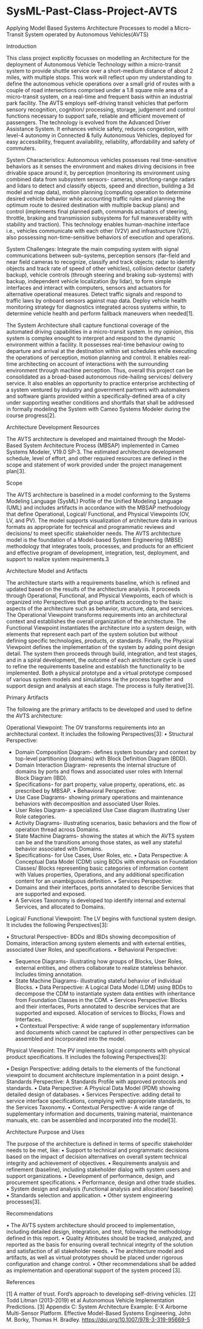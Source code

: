 # SysML-Past-Class-Project-AVTS

Applying Model Based Systems Architecture Processes to model a Micro-Transit System operated by Autonomous Vehicles(AVTS)

Introduction

This class project explicitly focusses on modelling an Architecture for the deployment of Autonomous Vehicle Technology within a micro-transit system to provide shuttle service over a short-medium distance of about 2 miles, with multiple stops. This work will reflect upon my understanding to define the autonomous vehicle operations over a small grid of routes with a couple of road intersections comprised under a 1.8 square mile area of a micro-transit system, on a real-time and frequent basis within an industrial park facility. The AVTS employs self-driving transit vehicles that perform sensory recognition, cognition/ processing, storage, judgement and control functions necessary to support safe, reliable and efficient movement of passengers. The technology is evolved from the Advanced Driver Assistance System. It enhances vehicle safety, reduces congestion, with level-4 autonomy in Connected & fully Autonomous Vehicles, deployed for easy accessibility, frequent availability, reliability, affordability and safety of commuters.

System Characteristics: Autonomous vehicles possesses real time-sensitive behaviors as it senses the environment and makes driving decisions in free drivable space around it, by perception (monitoring its environment using combined data from subsystem sensors- cameras, short/long-range radars and lidars to detect and classify objects, speed and direction, building a 3d model and map data), motion planning (computing operation to determine desired vehicle behavior while accounting traffic rules and planning the optimum route to desired destination with multiple backup plans) and control (implements final planned path, commands actuators of steering, throttle, braking and transmission subsystems for full maneuverability with stability and traction). This technology enables human-machine interface i.e., vehicles communicate with each other (V2V) and infrastructure (V2I), also possessing non-time-sensitive behaviors of execution and operations.

System Challenges: Integrate the main computing system with signal communications between sub-systems, perception sensors (far-field and near field cameras to recognize, classify and track objects; radar to identify objects and track rate of speed of other vehicles), collision detector (safety backup), vehicle controls (through steering and braking sub-systems) with backup, independent vehicle localization (by lidar), to form simple interfaces and interact with computers, sensors and actuators for alternative operational measures. Detect traffic signals and respond to traffic laws by onboard sensors against map data. Deploy vehicle health monitoring strategy for diagnostics integrated across systems within, to determine vehicle health and perform fallback maneuvers when needed[1].

The System Architecture shall capture functional coverage of the automated driving capabilities in a micro-transit system. In my opinion, this system is complex enought to interpret and respond to the dynamic environment within a facility. It possesses real-time behaviour owing to departure and arrival at the destination within set schedules while executing the operations of perception, motion planning and control. It enables real-time architecting on account of interactions with the surrounding environment through machine perception. Thus, overall this project can be consolidated as a broad-based autonomous ride-hailing services/ delivery service. It also enables an opportunity to practice enterprise architecting of a system ventured by industry and government partners with automakers and software giants provided within a specifically-defined area of a city under supporting weather conditions and shortfalls that shall be addressed in formally modeling the System with Cameo Systems Modeler during the course progress[2].

Architecture Development Resources

The AVTS architecture is developed and maintained through the Model-Based System Architecture Process (MBSAP) implemented in Cameo Systems Modeler, V19.0 SP-3. The estimated architecture development schedule, level of effort, and other required resources are defined in the scope and statement of work provided under the project management plan[3].

Scope

The AVTS architecture is baselined in a model conforming to the Systems Modeling Language (SysML) Profile of the Unified Modeling Language (UML) and includes artifacts in accordance with the MBSAP methodology that define Operational, Logical/ Functional, and Physical Viewpoints (OV, LV, and PV). The model supports visualization of architecture data in various formats as appropriate for technical and programmatic reviews and decisions/ to meet specific stakeholder needs. The AVTS architecture model is the foundation of a Model-based System Engineering (MBSE) methodology that integrates tools, processes, and products for an efficient and effective program of development, integration, test, deployment, and support to realize system requirements.3

Architecture Model and Artifacts

The architecture starts with a requirements baseline, which is refined and updated based on the results of the architecture analysis. It proceeds through Operational, Functional, and Physical Viewpoints, each of which is organized into Perspectives that group artifacts according to the basic aspects of the architecture such as behavior, structure, data, and services. The Operational Viewpoint transforms requirements into an architectural context and establishes the overall organization of the architecture. The Functional Viewpoint instantiates the architecture into a system design, with elements that represent each part of the system solution but without defining specific technologies, products, or standards. Finally, the Physical Viewpoint defines the implementation of the system by adding point design detail. The system then proceeds through build, integration, and test stages, and in a spiral development, the outcome of each architecture cycle is used to refine the requirements baseline and establish the functionality to be implemented. Both a physical prototype and a virtual prototype composed of various system models and simulations tie the process together and support design and analysis at each stage. The process is fully iterative[3].

Primary Artifacts

The following are the primary artifacts to be developed and used to define the AVTS architecture:

Operational Viewpoint: The OV transforms requirements into an architectural context. It includes the following Perspectives[3]:
•	Structural Perspective:
-	Domain Composition Diagram- defines system boundary and context by top-level partitioning (domains) with Block Definition Diagram (BDD).
-	Domain Interaction Diagram- represents the internal structure of domains by ports and flows and associated user roles with Internal Block Diagram (IBD).
-	Specifications- for part property, value property, operations, etc. as prescribed by MBSAP.
•	Behavioral Perspective:
-	Use Case Diagrams- showing primary operations and maintenance behaviors with decomposition and associated User Roles.
-	User Roles Diagram- a specialized Use Case diagram illustrating User Role categories.
-	Activity Diagrams- illustrating scenarios, basic behaviors and the flow of operation thread across Domains.
-	State Machine Diagrams- showing the states at which the AVTS system can be and the transitions among those states, as well any stateful behavior associated with Domains.
-	Specifications- for Use Cases, User Roles, etc.
•	Data Perspective: A Conceptual Data Model (CDM) using BDDs with emphasis on Foundation Classes/ Blocks representing basic categories of information content with Values properties, Operations, and any additional specification content for an unambiguous definition.
•	Services Perspective:
-	Domains and their interfaces, ports annotated to describe Services that are supported and exposed.
-	A Services Taxonomy is developed top identify internal and external Services, and allocated to Domains.

Logical/ Functional Viewpoint: The LV begins with functional system design. It includes the following Perspectives[3]:

•	Structural Perspective- BDDs and IBDs showing decomposition of Domains, interaction among system elements and with external entities, associated User Roles, and specifications.
•	Behavioral Perspective:
-	Sequence Diagrams- illustrating how groups of Blocks, User Roles, external entities, and others collaborate to realize stateless behavior. Includes timing annotation.
-	State Machine Diagrams- illustrating stateful behavior of individual Blocks.
•	Data Perspective: A Logical Data Model (LDM) using BDDs to decompose the CDM to instantiate system data entities with inheritance from Foundation Classes in the CDM.
•	Services Perspective: Blocks and their interfaces, Ports annotated to describe services that are supported and exposed. Allocation of services to Blocks, Flows and Interfaces.    
•	Contextual Perspective: A wide range of supplementary information and documents which cannot be captured in other perspectives can be assembled and incorporated into the model.

Physical Viewpoint: The PV implements logical components with physical product specifications. It includes the following Perspectives[3]:

•	Design Perspective: adding details to the elements of the functional viewpoint to document architecture implementation in a point design.
•	Standards Perspective: A Standards Profile with approved protocols and standards.
•	Data Perspective: A Physical Data Model (PDM) showing detailed design of databases.
•	Services Perspective: adding detail to service interface specifications, complying with appropriate standards, to the Services Taxonomy.
•	Contextual Perspective- A wide range of supplementary information and documents, training material, maintenance manuals, etc. can be assembled and incorporated into the model[3].

Architecture Purpose and Uses

The purpose of the architecture is defined in terms of specific stakeholder needs to be met, like:
•	Support to technical and programmatic decisions based on the impact of decision alternatives on overall system technical integrity and achievement of objectives.
•	Requirements analysis and refinement (baseline), including stakeholder dialog with system users and support organizations.
•	Development of performance, design, and procurement specifications.
•	Performance, design and other trade studies.
•	System design and analysis (functional analysis and allocation/ baseline)
•	Standards selection and application.
•	Other system engineering processes[3].

Recommendations

•	The AVTS system architecture should proceed to implementation, including detailed design, integration, and test, following the methodology defined in this report.
•	Quality Attributes should be tracked, analyzed, and reported as the basis for ensuring overall technical integrity of the solution and satisfaction of all stakeholder needs.
•	The architecture model and artifacts, as well as virtual prototypes should be placed under rigorous configuration and change control.
•	Other recommendations shall be added as implementation and operational support of the system proceed [3].

References

[1] A matter of trust. Ford’s approach to developing self-driving vehicles.
[2] Todd Litman (2013-2019) et al Autonomous Vehicle Implementation Predictions.
[3] Appendix C: System Architecture Example: E-X Airborne Multi-Sensor Platform. Effective Model-Based Systems Engineering, John M. Borky, Thomas H. Bradley. https://doi.org/10.1007/978-3-319-95669-5
